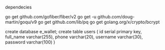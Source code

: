 dependecies

go get github.com/gofiber/fiber/v2
go get -u github.com/doug-martin/goqu/v9
go get github.com/lib/pq
go get golang.org/x/crypto/bcrypt

create database e_wallet;
create table users
(
id serial primary key,
full_name varchar(255),
phone varchar(20),
username varchar(30),
password varchar(100)
)
